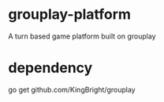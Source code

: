 # grouplay-platform
A turn based game platform built on grouplay

# dependency
go get github.com/KingBright/grouplay

